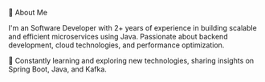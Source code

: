 🚀 About Me

I'm an Software Developer with 2+ years of experience in building scalable and efficient microservices using Java. Passionate about backend development, cloud technologies, and performance optimization.

🌱 Constantly learning and exploring new technologies, sharing insights on Spring Boot, Java, and Kafka.

<!---
kakashi8901/kakashi8901 is a ✨ special ✨ repository because its `README.md` (this file) appears on your GitHub profile.
You can click the Preview link to take a look at your changes.
--->
